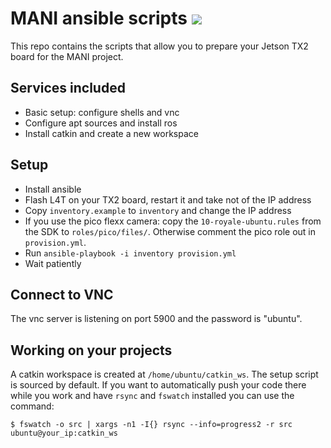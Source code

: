 # MANI ansible scripts [![](https://travis-ci.org/PTScientists/MANIansible.svg?branch=master)](https://travis-ci.org/PTScientists/MANIansible)

This repo contains the scripts that allow you to prepare your Jetson TX2 board for the MANI project. 

## Services included

 * Basic setup: configure shells and vnc
 * Configure apt sources and install ros
 * Install catkin and create a new workspace

## Setup

 * Install ansible
 * Flash L4T on your TX2 board, restart it and take not of the IP address
 * Copy `inventory.example` to `inventory` and change the IP address
 * If you use the pico flexx camera: copy the `10-royale-ubuntu.rules` from the SDK to `roles/pico/files/`. Otherwise comment the pico role out in `provision.yml`.
 * Run `ansible-playbook -i inventory provision.yml`
 * Wait patiently

## Connect to VNC

The vnc server is listening on port 5900 and the password is "ubuntu".

## Working on your projects

A catkin workspace is created at `/home/ubuntu/catkin_ws`. The setup script is sourced by default. If you want to automatically push your code there while you work and have `rsync` and `fswatch` installed you can use the command:

```shell
$ fswatch -o src | xargs -n1 -I{} rsync --info=progress2 -r src ubuntu@your_ip:catkin_ws
```

